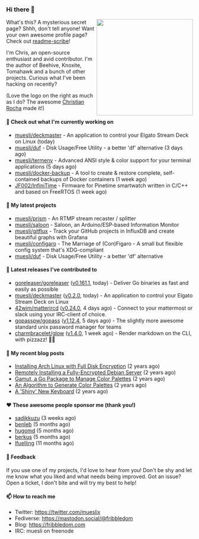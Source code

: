 ### Hi there 👋

<img align="right" src="https://raw.githubusercontent.com/muesli/muesli/master/assets/termenv.png" width="260">

What's this? A mysterious secret page? Shhh, don't tell anyone!
Want your own awesome profile page? Check out [readme-scribe](https://github.com/muesli/readme-scribe)!

I'm Chris, an open-source enthusiast and avid contributor. I'm the author of Beehive, Knoxite, Tomahawk and a bunch
of other projects. Curious what I've been hacking on recently?

(Love the logo on the right as much as I do? The awesome [Christian Rocha](https://github.com/meowgorithm/) made it!)

#### 👷 Check out what I'm currently working on

- [muesli/deckmaster](https://github.com/muesli/deckmaster) - An application to control your Elgato Stream Deck on Linux (today)
- [muesli/duf](https://github.com/muesli/duf) - Disk Usage/Free Utility - a better &#39;df&#39; alternative (3 days ago)
- [muesli/termenv](https://github.com/muesli/termenv) - Advanced ANSI style &amp; color support for your terminal applications (5 days ago)
- [muesli/docker-backup](https://github.com/muesli/docker-backup) - A tool to create &amp; restore complete, self-contained backups of Docker containers (1 week ago)
- [JF002/InfiniTime](https://github.com/JF002/InfiniTime) - Firmware for Pinetime smartwatch written in C/C&#43;&#43; and based on FreeRTOS (1 week ago)

#### 🌱 My latest projects

- [muesli/prism](https://github.com/muesli/prism) - An RTMP stream recaster / splitter
- [muesli/saloon](https://github.com/muesli/saloon) - Saloon, an Arduino/ESP-based Information Monitor
- [muesli/gitflux](https://github.com/muesli/gitflux) - Track your GitHub projects in InfluxDB and create beautiful graphs with Grafana
- [muesli/configaro](https://github.com/muesli/configaro) - The Marriage of (Con)Figaro - A small but flexible config system that&#39;s XDG-compliant
- [muesli/duf](https://github.com/muesli/duf) - Disk Usage/Free Utility - a better &#39;df&#39; alternative

#### 🔭 Latest releases I've contributed to

- [goreleaser/goreleaser](https://github.com/goreleaser/goreleaser) ([v0.161.1](https://github.com/goreleaser/goreleaser/releases/tag/v0.161.1), today) - Deliver Go binaries as fast and easily as possible
- [muesli/deckmaster](https://github.com/muesli/deckmaster) ([v0.2.0](https://github.com/muesli/deckmaster/releases/tag/v0.2.0), today) - An application to control your Elgato Stream Deck on Linux
- [42wim/matterircd](https://github.com/42wim/matterircd) ([v0.24.0](https://github.com/42wim/matterircd/releases/tag/v0.24.0), 4 days ago) - Connect to your mattermost or slack using your IRC-client of choice.
- [gopasspw/gopass](https://github.com/gopasspw/gopass) ([v1.12.4](https://github.com/gopasspw/gopass/releases/tag/v1.12.4), 5 days ago) - The slightly more awesome standard unix password manager for teams
- [charmbracelet/glow](https://github.com/charmbracelet/glow) ([v1.4.0](https://github.com/charmbracelet/glow/releases/tag/v1.4.0), 1 week ago) - Render markdown on the CLI, with pizzazz! 💅🏻

#### 📜 My recent blog posts

- [Installing Arch Linux with Full Disk Encryption](https://fribbledom.com/posts/encrypted-arch-install/) (2 years ago)
- [Remotely Installing a Fully-Encrypted Debian Server](https://fribbledom.com/posts/encrypted-remote-debian-install/) (2 years ago)
- [Gamut, a Go Package to Manage Color Palettes](https://fribbledom.com/posts/gamut-package-to-handle-color-palettes/) (2 years ago)
- [An Algorithm to Generate Color Palettes](https://fribbledom.com/posts/an-algorithm-to-generate-color-palettes/) (2 years ago)
- [A &#39;Shiny&#39; New Keyboard](https://fribbledom.com/posts/a-shiny-new-keyboard/) (2 years ago)

#### ❤️ These awesome people sponsor me (thank you!)

- [sadikkuzu](https://github.com/sadikkuzu) (3 weeks ago)
- [benleb](https://github.com/benleb) (5 months ago)
- [hugomd](https://github.com/hugomd) (5 months ago)
- [berkus](https://github.com/berkus) (5 months ago)
- [lfuelling](https://github.com/lfuelling) (11 months ago)

#### 💬 Feedback

If you use one of my projects, I'd love to hear from you! Don't be shy and let me know what you liked
and what needs being improved. Got an issue? Open a ticket, I don't bite and will try my best to help!

#### 📫 How to reach me

- Twitter: https://twitter.com/mueslix
- Fediverse: https://mastodon.social/@fribbledom
- Blog: https://fribbledom.com
- IRC: muesli on freenode
